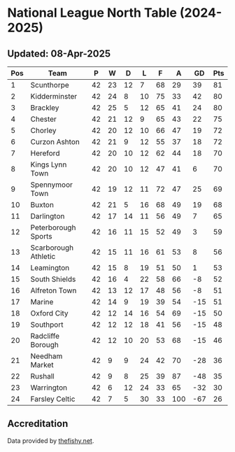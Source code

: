 # National League North Table (2024-2025)
## Updated: 08-Apr-2025

| Pos | Team | P | W | D | L | F | A | GD | Pts |
| --- | --- | --- | --- | --- | --- | --- | --- | --- | --- |
| 1 | Scunthorpe | 42 | 23 | 12 | 7 | 68 | 29 | 39 | 81 |
| 2 | Kidderminster | 42 | 24 | 8 | 10 | 75 | 33 | 42 | 80 |
| 3 | Brackley | 42 | 25 | 5 | 12 | 65 | 41 | 24 | 80 |
| 4 | Chester | 42 | 21 | 12 | 9 | 65 | 43 | 22 | 75 |
| 5 | Chorley | 42 | 20 | 12 | 10 | 66 | 47 | 19 | 72 |
| 6 | Curzon Ashton | 42 | 21 | 9 | 12 | 55 | 37 | 18 | 72 |
| 7 | Hereford | 42 | 20 | 10 | 12 | 62 | 44 | 18 | 70 |
| 8 | Kings Lynn Town | 42 | 20 | 10 | 12 | 47 | 41 | 6 | 70 |
| 9 | Spennymoor Town | 42 | 19 | 12 | 11 | 72 | 47 | 25 | 69 |
| 10 | Buxton | 42 | 21 | 5 | 16 | 68 | 49 | 19 | 68 |
| 11 | Darlington | 42 | 17 | 14 | 11 | 56 | 49 | 7 | 65 |
| 12 | Peterborough Sports | 42 | 16 | 11 | 15 | 52 | 49 | 3 | 59 |
| 13 | Scarborough Athletic | 42 | 15 | 11 | 16 | 61 | 53 | 8 | 56 |
| 14 | Leamington | 42 | 15 | 8 | 19 | 51 | 50 | 1 | 53 |
| 15 | South Shields | 42 | 16 | 4 | 22 | 58 | 66 | -8 | 52 |
| 16 | Alfreton Town | 42 | 13 | 12 | 17 | 48 | 56 | -8 | 51 |
| 17 | Marine | 42 | 14 | 9 | 19 | 39 | 54 | -15 | 51 |
| 18 | Oxford City | 42 | 12 | 14 | 16 | 54 | 69 | -15 | 50 |
| 19 | Southport | 42 | 12 | 12 | 18 | 41 | 56 | -15 | 48 |
| 20 | Radcliffe Borough | 42 | 12 | 10 | 20 | 53 | 68 | -15 | 46 |
| 21 | Needham Market | 42 | 9 | 9 | 24 | 42 | 70 | -28 | 36 |
| 22 | Rushall | 42 | 9 | 8 | 25 | 39 | 87 | -48 | 35 |
| 23 | Warrington | 42 | 6 | 12 | 24 | 33 | 65 | -32 | 30 |
| 24 | Farsley Celtic | 42 | 7 | 5 | 30 | 33 | 100 | -67 | 26 |

## Accreditation 

Data provided by [thefishy.net](https://www.thefishy.net/).